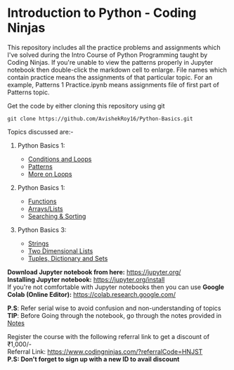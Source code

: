 # Introduction to Python - Coding Ninjas
This repository includes all the practice problems and assignments which I've solved during the Intro Course of Python Programming taught by Coding Ninjas. 
If you're unable to view the patterns properly in Jupyter notebook then double-click the markdown cell to enlarge. 
File names which contain practice means the assignments of that particular topic. For an example, Patterns 1 Practice.ipynb means assignments file of first part of Patterns topic. 

Get the code by either cloning this repository using git
```
git clone https://github.com/AvishekRoy16/Python-Basics.git
```

Topics discussed are:-
1)  Python Basics 1:
    * [Conditions and Loops](https://github.com/AvishekRoy16/Python/blob/master/PythonBasics1.ipynb)
    * [Patterns](https://github.com/AvishekRoy16/Python/blob/master/PythonBasics1.ipynb)
    * [More on Loops](https://github.com/AvishekRoy16/Python/blob/master/PythonBasics1.ipynb)
  
2) Python Basics 1:
   * [Functions](https://github.com/AvishekRoy16/Python/blob/master/PythonBasics2.ipynb)
   * [Arrays/Lists](https://github.com/AvishekRoy16/Python/blob/master/PythonBasics2.ipynb)
   * [Searching & Sorting](https://github.com/AvishekRoy16/Python/blob/master/PythonBasics2.ipynb)

3) Python Basics 3:
   * [Strings](https://github.com/AvishekRoy16/Python/blob/master/PythonBasics3.ipynb)
   * [Two Dimensional Lists](https://github.com/AvishekRoy16/Python/blob/master/PythonBasics3.ipynb)
   *  [Tuples, Dictionary and Sets](https://github.com/AvishekRoy16/Python/blob/master/PythonBasics3.ipynb)

__Download Jupyter notebook from here:__ https://jupyter.org/  
__Installing Jupyter notebook:__ https://jupyter.org/install  
If you're not comfortable with Jupyter notebooks then you can use __Google Colab (Online Editor):__ https://colab.research.google.com/  

            
**P.S**: Refer serial wise to avoid confusion and non-understanding of topics            
**TIP**: Before Going through the notebook, go through the notes provided in [Notes](https://github.com/AvishekRoy16/Python/tree/master/Archive/Course%20Material) 

Register the course with the following referral link to get a discount of ₹1,000/-    
Referral Link: https://www.codingninjas.com/?referralCode=HNJST    
**P.S: Don't forget to sign up with a new ID to avail discount**